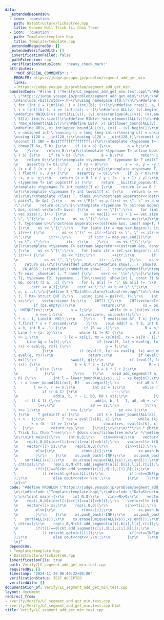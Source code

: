 ```yaml
---
data:
  _extendedDependsOn:
  - icon: ':question:'
    path: DataStructure/lichaotree.hpp
    title: Convex Hull Trick (Li Chao Tree)
  - icon: ':question:'
    path: Template/template.hpp
    title: Template/template.hpp
  _extendedRequiredBy: []
  _extendedVerifiedWith: []
  _isVerificationFailed: false
  _pathExtension: cpp
  _verificationStatusIcon: ':heavy_check_mark:'
  attributes:
    '*NOT_SPECIAL_COMMENTS*': ''
    PROBLEM: https://judge.yosupo.jp/problem/segment_add_get_min
    links:
    - https://judge.yosupo.jp/problem/segment_add_get_min
  bundledCode: "#line 1 \"Verify/LC_segment_add_get_min.test.cpp\"\n#define PROBLEM\
    \ \"https://judge.yosupo.jp/problem/segment_add_get_min\"\r\n\r\n#line 1 \"Template/template.hpp\"\
    \n#include <bits/stdc++.h>\r\nusing namespace std;\r\n\r\n#define rep(i, a, b)\
    \ for (int i = (int)(a); i < (int)(b); i++)\r\n#define rrep(i, a, b) for (int\
    \ i = (int)(b)-1; i >= (int)(a); i--)\r\n#define ALL(v) (v).begin(), (v).end()\r\
    \n#define UNIQUE(v) sort(ALL(v)), (v).erase(unique(ALL(v)), (v).end())\r\n#define\
    \ SZ(v) (int)v.size()\r\n#define MIN(v) *min_element(ALL(v))\r\n#define MAX(v)\
    \ *max_element(ALL(v))\r\n#define LB(v, x) int(lower_bound(ALL(v), (x)) - (v).begin())\r\
    \n#define UB(v, x) int(upper_bound(ALL(v), (x)) - (v).begin())\r\n\r\nusing uint\
    \ = unsigned int;\r\nusing ll = long long int;\r\nusing ull = unsigned long long;\r\
    \nusing i128 = __int128_t;\r\nusing u128 = __uint128_t;\r\nconst int inf = 0x3fffffff;\r\
    \nconst ll INF = 0x1fffffffffffffff;\r\n\r\ntemplate <typename T> inline bool\
    \ chmax(T &a, T b) {\r\n    if (a < b) {\r\n        a = b;\r\n        return 1;\r\
    \n    }\r\n    return 0;\r\n}\r\ntemplate <typename T> inline bool chmin(T &a,\
    \ T b) {\r\n    if (a > b) {\r\n        a = b;\r\n        return 1;\r\n    }\r\
    \n    return 0;\r\n}\r\ntemplate <typename T, typename U> T ceil(T x, U y) {\r\
    \n    assert(y != 0);\r\n    if (y < 0)\r\n        x = -x, y = -y;\r\n    return\
    \ (x > 0 ? (x + y - 1) / y : x / y);\r\n}\r\ntemplate <typename T, typename U>\
    \ T floor(T x, U y) {\r\n    assert(y != 0);\r\n    if (y < 0)\r\n        x =\
    \ -x, y = -y;\r\n    return (x > 0 ? x / y : (x - y + 1) / y);\r\n}\r\ntemplate\
    \ <typename T> int popcnt(T x) {\r\n    return __builtin_popcountll(x);\r\n}\r\
    \ntemplate <typename T> int topbit(T x) {\r\n    return (x == 0 ? -1 : 63 - __builtin_clzll(x));\r\
    \n}\r\ntemplate <typename T> int lowbit(T x) {\r\n    return (x == 0 ? -1 : __builtin_ctzll(x));\r\
    \n}\r\n\r\ntemplate <class T, class U>\r\nostream &operator<<(ostream &os, const\
    \ pair<T, U> &p) {\r\n    os << \"P(\" << p.first << \", \" << p.second << \"\
    )\";\r\n    return os;\r\n}\r\ntemplate <typename T> ostream &operator<<(ostream\
    \ &os, const vector<T> &vec) {\r\n    os << \"{\";\r\n    for (int i = 0; i <\
    \ vec.size(); i++) {\r\n        os << vec[i] << (i + 1 == vec.size() ? \"\" :\
    \ \", \");\r\n    }\r\n    os << \"}\";\r\n    return os;\r\n}\r\ntemplate <typename\
    \ T, typename U>\r\nostream &operator<<(ostream &os, const map<T, U> &map_var)\
    \ {\r\n    os << \"{\";\r\n    for (auto itr = map_var.begin(); itr != map_var.end();\
    \ itr++) {\r\n        os << \"(\" << itr->first << \", \" << itr->second << \"\
    )\";\r\n        itr++;\r\n        if (itr != map_var.end())\r\n            os\
    \ << \", \";\r\n        itr--;\r\n    }\r\n    os << \"}\";\r\n    return os;\r\
    \n}\r\ntemplate <typename T> ostream &operator<<(ostream &os, const set<T> &set_var)\
    \ {\r\n    os << \"{\";\r\n    for (auto itr = set_var.begin(); itr != set_var.end();\
    \ itr++) {\r\n        os << *itr;\r\n        ++itr;\r\n        if (itr != set_var.end())\r\
    \n            os << \", \";\r\n        itr--;\r\n    }\r\n    os << \"}\";\r\n\
    \    return os;\r\n}\r\n#ifdef LOCAL\r\n#define show(...) _show(0, #__VA_ARGS__,\
    \ __VA_ARGS__)\r\n#else\r\n#define show(...) true\r\n#endif\r\ntemplate <typename\
    \ T> void _show(int i, T name) {\r\n    cerr << '\\n';\r\n}\r\ntemplate <typename\
    \ T1, typename T2, typename... T3>\r\nvoid _show(int i, const T1 &a, const T2\
    \ &b, const T3 &...c) {\r\n    for (; a[i] != ',' && a[i] != '\\0'; i++)\r\n \
    \       cerr << a[i];\r\n    cerr << \":\" << b << \" \";\r\n    _show(i + 1,\
    \ a, c...);\r\n}\n#line 2 \"DataStructure/lichaotree.hpp\"\n\r\ntemplate <typename\
    \ T, T MX> struct CHT {\r\n    using Line = pair<T, T>;\r\n    int n;\r\n    vector<T>\
    \ xs;\r\n    vector<Line> ls;\r\n    CHT() {}\r\n    CHT(vector<T> &ps) {\r\n\
    \        if (ps.empty())\r\n            return;\r\n        xs = ps;\r\n      \
    \  UNIQUE(xs);\r\n        n = 1;\r\n        while (n < (int)xs.size())\r\n   \
    \         n <<= 1;\r\n        xs.resize(n, xs.back());\r\n        ls.resize(2\
    \ * n - 1, Line(0, MX));\r\n    }\r\n    T eval(Line &f, T x) {\r\n        return\
    \ f.first * x + f.second;\r\n    }\r\n    void add(T a, T b, int k = 0, int L\
    \ = 0, int R = -1) {\r\n        if (R == -1)\r\n            R = n;\r\n       \
    \ Line f = {a, b};\r\n        while (L != R) {\r\n            int mid = (L + R)\
    \ >> 1;\r\n            T lx = xs[L], mx = xs[mid], rx = xs[R - 1];\r\n       \
    \     Line &g = ls[k];\r\n            if (eval(f, lx) < eval(g, lx) and eval(f,\
    \ rx) < eval(g, rx)) {\r\n                g = f;\r\n                return;\r\n\
    \            }\r\n            if (eval(f, lx) >= eval(g, lx) and eval(f, rx) >=\
    \ eval(g, rx))\r\n                return;\r\n            if (eval(f, mx) < eval(g,\
    \ mx))\r\n                swap(f, g);\r\n            if (eval(f, lx) < eval(g,\
    \ lx)) {\r\n                k = k * 2 + 1;\r\n                R = mid;\r\n   \
    \         } else {\r\n                k = k * 2 + 2;\r\n                L = mid;\r\
    \n            }\r\n        }\r\n    }\r\n    void add_segment(T a, T b, T L, T\
    \ R) {\r\n        int l = lower_bound(ALL(xs), L) - xs.begin(),\r\n          \
    \  r = lower_bound(ALL(xs), R) - xs.begin();\r\n        int a0 = l, b0 = r;\r\n\
    \        l += n, r += n;\r\n        int sz = 1;\r\n        while (l < r) {\r\n\
    \            if (r & 1) {\r\n                r--;\r\n                b0 -= sz;\r\
    \n                add(a, b, r - 1, b0, b0 + sz);\r\n            }\r\n        \
    \    if (l & 1) {\r\n                add(a, b, l - 1, a0, a0 + sz);\r\n      \
    \          l++;\r\n                a0 += sz;\r\n            }\r\n            l\
    \ >>= 1;\r\n            r >>= 1;\r\n            sz <<= 1;\r\n        }\r\n   \
    \ }\r\n    T getmin(T x) {\r\n        int k = lower_bound(ALL(xs), x) - xs.begin()\
    \ + n - 1;\r\n        T res = eval(ls[k], x);\r\n        while (k) {\r\n     \
    \       k = (k - 1) >> 1;\r\n            chmin(res, eval(ls[k], x));\r\n     \
    \   }\r\n        return res;\r\n    }\r\n};\r\n\r\n/**\r\n * @brief Convex Hull\
    \ Trick (Li Chao Tree)\r\n * @docs docs/lichaotree.md\r\n */\n#line 5 \"Verify/LC_segment_add_get_min.test.cpp\"\
    \n\r\nint main(){\r\n    int N,Q;\r\n    cin>>N>>Q;\r\n    vector<ll> l(N),r(N),a(N),b(N);\r\
    \n    rep(i,0,N)cin>>l[i]>>r[i]>>a[i]>>b[i];\r\n    vector<ll> t(Q),L(Q),R(Q),c(Q),d(Q);\r\
    \n    vector<ll> xs;\r\n    rep(i,0,Q){\r\n        cin>>t[i];\r\n        if(t[i]==0)cin>>L[i]>>R[i]>>c[i]>>d[i];\r\
    \n        else{\r\n            cin>>L[i];\r\n            xs.push_back(L[i]);\r\
    \n        }\r\n    }\r\n    xs.push_back(-INF);\r\n    xs.push_back(INF);\r\n\
    \    sort(ALL(xs));\r\n    xs.erase(unique(ALL(xs)),xs.end());\r\n\r\n    CHT<ll,INF>\
    \ cht(xs);\r\n    rep(i,0,N)cht.add_segment(a[i],b[i],l[i],r[i]);\r\n    rep(i,0,Q){\r\
    \n        if(t[i]==0)cht.add_segment(c[i],d[i],L[i],R[i]);\r\n        else{\r\n\
    \            ll ret=cht.getmin(L[i]);\r\n            if(ret==INF)puts(\"INFINITY\"\
    );\r\n            else cout<<ret<<'\\n';\r\n        }\r\n    }\r\n    return 0;\r\
    \n}\n"
  code: "#define PROBLEM \"https://judge.yosupo.jp/problem/segment_add_get_min\"\r\
    \n\r\n#include \"Template/template.hpp\"\r\n#include \"DataStructure/lichaotree.hpp\"\
    \r\n\r\nint main(){\r\n    int N,Q;\r\n    cin>>N>>Q;\r\n    vector<ll> l(N),r(N),a(N),b(N);\r\
    \n    rep(i,0,N)cin>>l[i]>>r[i]>>a[i]>>b[i];\r\n    vector<ll> t(Q),L(Q),R(Q),c(Q),d(Q);\r\
    \n    vector<ll> xs;\r\n    rep(i,0,Q){\r\n        cin>>t[i];\r\n        if(t[i]==0)cin>>L[i]>>R[i]>>c[i]>>d[i];\r\
    \n        else{\r\n            cin>>L[i];\r\n            xs.push_back(L[i]);\r\
    \n        }\r\n    }\r\n    xs.push_back(-INF);\r\n    xs.push_back(INF);\r\n\
    \    sort(ALL(xs));\r\n    xs.erase(unique(ALL(xs)),xs.end());\r\n\r\n    CHT<ll,INF>\
    \ cht(xs);\r\n    rep(i,0,N)cht.add_segment(a[i],b[i],l[i],r[i]);\r\n    rep(i,0,Q){\r\
    \n        if(t[i]==0)cht.add_segment(c[i],d[i],L[i],R[i]);\r\n        else{\r\n\
    \            ll ret=cht.getmin(L[i]);\r\n            if(ret==INF)puts(\"INFINITY\"\
    );\r\n            else cout<<ret<<'\\n';\r\n        }\r\n    }\r\n    return 0;\r\
    \n}"
  dependsOn:
  - Template/template.hpp
  - DataStructure/lichaotree.hpp
  isVerificationFile: true
  path: Verify/LC_segment_add_get_min.test.cpp
  requiredBy: []
  timestamp: '2024-11-30 06:49:22+09:00'
  verificationStatus: TEST_ACCEPTED
  verifiedWith: []
documentation_of: Verify/LC_segment_add_get_min.test.cpp
layout: document
redirect_from:
- /verify/Verify/LC_segment_add_get_min.test.cpp
- /verify/Verify/LC_segment_add_get_min.test.cpp.html
title: Verify/LC_segment_add_get_min.test.cpp
---
```


